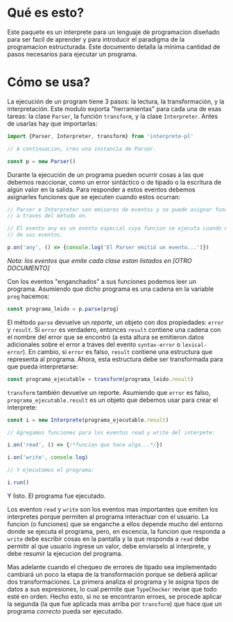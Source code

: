 # Qué es esto?

Este paquete es un interprete para un lenguaje de programacion diseñado para ser facil de aprender y para introducir el paradigma de la programacion estructurada.
Este documento detalla la mínima cantidad de pasos necesarios para ejecutar un programa.

# Cómo se usa?
La ejecución de un program tiene 3 pasos: la lectura, la transformación, y la interpretación. Este modulo exporta "herramientas" para cada una de esas tareas:
la clase `Parser`, la función `transform`, y la clase `Interpreter`. Antes de usarlas hay que importarlas: 

```js
import {Parser, Interpreter, transform} from 'interprete-pl'

// A continuacion, creo una instancia de Parser.

const p = new Parser()
```

Durante la ejecución de un programa pueden ocurrir cosas a las que debemos reaccionar, como un error sintáctico o de tipado o la escritura 
de algún valor en la salida. Para responder a estos eventos debemos asignarles funciones que se ejecuten cuando estos ocurran:

```js
// Parser e Interpreter son emisores de eventos y se puede asignar funciones a sus eventos
// a traves del método on.

// El evento any es un evento especial cuya funcion se ejecuta cuando el emisor emite cualquiera
// de sus eventos.

p.on('any', () => {console.log('El Parser emitió un evento...')})
```

*Nota: los eventos que emite cada clase estan listados en [OTRO DOCUMENTO]*

Con los eventos "enganchados" a sus funciones podemos leer un programa. Asumiendo que dicho programa es una cadena en la variable `prog` hacemos:

```js
const programa_leido = p.parse(prog)
```

El método `parse` devuelve un *reporte*, un objeto con dos propiedades: `error` y `result`. Si `error` es verdadero, entonces `result` contiene una cadena con
el nombre del error que se encontró (a esta altura se emitieron datos adicionales sobre el error a traves del evento `syntax-error` o `lexical-error`). En cambio,
si `error` es falso, `result` contiene una estructura que representa al programa. Ahora, esta estructura debe ser transformada para que pueda interpretarse:

```js
const programa_ejecutable = transform(programa_leido.result)
```

`transform` también devuelve un reporte. Asumiendo que `error` es falso, `programa_ejecutable.result` es un objeto que debemos usar para crear el interprete:

```js
const i = new Interprete(programa_ejecutable.result)

// Agregamos funciones para los eventos read y write del interpete:

i.on('read', () => {/*funcion que hace algo...*/})

i.on('write', console.log)

// Y ejecutamos el programa:

i.run()
```

Y listo. El programa fue ejecutado.

Los eventos `read` y `write` son los eventos mas importantes que emiten los interpretes porque permiten al programa interactuar con el usuario. La funcion (o funciones)
que se enganche a ellos depende mucho del entorno donde se ejecuta el programa, pero, en escencia, la funcion que responda a `write` debe escribir cosas en la pantalla
y la que responda a `read` debe permitir al que usuario ingrese un valor, debe enviarselo al interprete, y debe resumir la ejecucion del programa.

Mas adelante cuando el chequeo de errores de tipado sea implementado cambiará un poco la etapa de la transformación porque se deberá aplicar dos transformaciones.
La primera analiza el programa y le asigna tipos de datos a sus expresiones, lo cual permite que `TypeChecker` revise que todo esté en orden. Hecho esto, si no se
encontraron erroes, se procede aplicar la segunda (la que fue aplicada mas arriba por `transform`) que hace que un programa *correcto* pueda ser ejecutado.